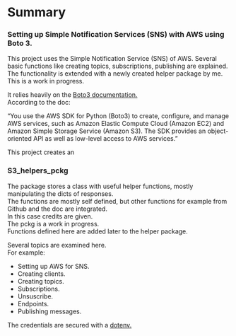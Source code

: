 # Summary
### Setting up Simple Notification Services (SNS) with AWS using Boto 3. 

<p>
This project uses the Simple Notification Service (SNS) of AWS. Several basic functions like creating topics, subscriptions, publishing are explained. The functionality is extended with a newly created helper package by me. This is a work in progress. 
</p>

<p> 
It relies heavily on the  
<a href = https://boto3.amazonaws.com/v1/documentation/api/latest/index.html target=_blank> 
Boto3 documentation.</a> <br> 
According to the doc: 
</p> 

<p> 
“You use the AWS SDK for Python (Boto3) to create, configure, and manage AWS services, such as Amazon Elastic Compute Cloud (Amazon EC2) and Amazon Simple Storage Service (Amazon S3). The SDK provides an object-oriented API as well as low-level access to AWS services.” 
</p> 

<p>This project creates an  

### S3_helpers_pckg 

<p> 
The package stores a class with useful helper functions, mostly manipulating the dicts of responses.<br> 
The functions are mostly self defined, but other functions for example from Github and the doc are integrated.<br> 
In this case credits are given.<br> 
The pckg is a work in progress. <br>
Functions defined here are added later to the helper package.

</p> 

<p>Several topics are examined here. <br> 
For example:</p> 
<ul> 
<li>Setting up AWS for SNS.</li> 
<li>Creating clients.</li> 
<li>Creating topics.</li> 
<li>Subscriptions.</li> 
<li>Unsuscribe.</li> 
<li>Endpoints.</li> 
<li>Publishing messages.</li>     
</ul> 


<p> 
The credentials are secured with a <a href="www.dotenv.org/docs" target=_blank> 
dotenv.</a>
</p> 
 